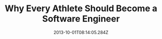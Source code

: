 ---
title: "Why Every Athlete Should Become a Software Engineer"
date: "2013-10-01T08:14:05.284Z"
layout: post
path: "/why-every-athlete-should-become-a-software-engineer-a9bfa0a59ca2/"
---